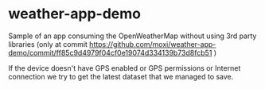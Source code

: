 # weather-app-demo


Sample of an app consuming the OpenWeatherMap without using 3rd party libraries (only at commit https://github.com/moxi/weather-app-demo/commit/ff85c9d4979f04cf0e19074d334139b73d8fcb51 )

If the device doesn't have GPS enabled or GPS permissions or Internet connection we try to get the
latest dataset that we managed to save.
